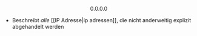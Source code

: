 $$0.0.0.0$$

- Beschreibt _alle_ [[IP Adresse|ip adressen]], die nicht anderweitig explizit abgehandelt werden